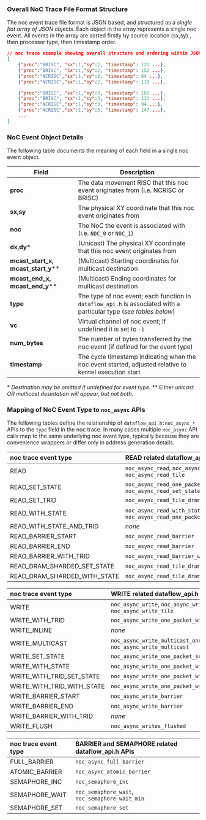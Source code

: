 
### Overall NoC Trace File Format Structure 
The noc event trace file format is JSON based, and structured as a _single
flat array of JSON objects_. Each object in the array represents a single noc
event. All events in the array are sorted firstly by source location (sx,sy) ,
then processor type, then timestamp order. 

```JSON
// noc trace example showing overall structure and ordering within JSON
[
    {"proc":"BRISC", "sx":1,"sy":2, "timestamp": 121 ...},
    {"proc":"BRISC", "sx":1,"sy":2, "timestamp": 152 ...},
    {"proc":"NCRISC","sx":1,"sy":2, "timestamp": 84 ...},
    {"proc":"NCRISC","sx":1,"sy":2, "timestamp": 119 ...},

    {"proc":"BRISC", "sx":1,"sy":3, "timestamp": 102 ...},
    {"proc":"BRISC", "sx":1,"sy":3, "timestamp": 133 ...},
    {"proc":"NCRISC","sx":1,"sy":3, "timestamp": 94 ...},
    {"proc":"NCRISC","sx":1,"sy":3, "timestamp": 147 ...},
    ...
]
```

### NoC Event Object Details 

The following table documents the meaning of each field in a single noc event object.

| **Field** | Description |
|-----------|-------------|
| **proc** | The data movement RISC that this noc event originates from (i.e. NCRISC or BRISC) |
| **sx,sy** | The physical XY coordinate that this noc event originates from |
| **noc** | The NoC the event is associated with (i.e. `NOC_0` or `NOC_1`) |
| **dx,dy*** | (Unicast) The physical XY coordinate that this noc event originates from |
| **mcast_start_x, mcast_start_y**** | (Multicast) Starting coordinates for multicast destination |
| **mcast_end_x, mcast_end_y**** | (Multicast) Ending coordinates for multicast destination |
| **type** | The type of noc event; each function in `dataflow_api.h` is associated with a particular type (_see tables below_) |
| **vc** | Virtual channel of noc event; if undefined it is set to `-1` |
| **num_bytes** | The number of bytes transferred by the noc event (if defined for the event type) |
| **timestamp** | The cycle timestamp indicating when the noc event started, adjusted relative to kernel execution start |

\* _Destination may be omitted if undefined for event type._
\** Either _unicast OR multicast desintation will appear, but not both._

### Mapping of NoC Event Type to `noc_async` APIs

The following tables define the relationship of `dataflow_api.h:noc_async_*` APIs to the `type` field in the noc trace. 
In many cases multiple `noc_async` API calls map to the same underlying noc event type, typically because they are convenience wrappers or differ only in address generation details.

| noc trace event type        | READ related dataflow_api.h APIs |
| :-------------------------- | :-------------------------------------------------------------------------|
| READ                        | `noc_async_read`, `noc_async_read_page`, `noc_async_read_tile`            |
| READ_SET_STATE              | `noc_async_read_one_packet_set_state`, `noc_async_read_set_state`         |
| READ_SET_TRID               | `noc_async_read_tile_dram_sharded_set_trid`                               |
| READ_WITH_STATE             | `noc_async_read_with_state`, `noc_async_read_one_packet_with_state`       |
| READ_WITH_STATE_AND_TRID    | *none*                                                                    |
| READ_BARRIER_START          | `noc_async_read_barrier`                                                  |
| READ_BARRIER_END            | `noc_async_read_barrier`                                                  |
| READ_BARRIER_WITH_TRID      | `noc_async_read_barrier_with_trid`                                        |
| READ_DRAM_SHARDED_SET_STATE | `noc_async_read_tile_dram_sharded_set_state`                              |
| READ_DRAM_SHARDED_WITH_STATE| `noc_async_read_tile_dram_sharded_with_state`                             |

| noc trace event type        | WRITE related dataflow_api.h APIs |
| :-------------------------- | :-------------------------------------------------------------------------|
| WRITE                       | `noc_async_write`, `noc_async_write_one_packet`, `noc_async_write_tile`   |
| WRITE_WITH_TRID             | `noc_async_write_one_packet_with_trid`                                    |
| WRITE_INLINE                | *none*                                                                    |
| WRITE_MULTICAST             | `noc_async_write_multicast_one_packet`, `noc_async_write_multicast`       |
| WRITE_SET_STATE             | `noc_async_write_one_packet_set_state`                                    |
| WRITE_WITH_STATE            | `noc_async_write_one_packet_with_state`                                   |
| WRITE_WITH_TRID_SET_STATE   | `noc_async_write_one_packet_with_trid_set_state`                          |
| WRITE_WITH_TRID_WITH_STATE  | `noc_async_write_one_packet_with_trid_with_state`                         |
| WRITE_BARRIER_START         | `noc_async_write_barrier`                                                 |
| WRITE_BARRIER_END           | `noc_async_write_barrier`                                                 |
| WRITE_BARRIER_WITH_TRID     | *none*                                                                    |
| WRITE_FLUSH                 | `noc_async_writes_flushed`                                                |

| noc trace event type        | BARRIER and SEMAPHORE related dataflow_api.h APIs |
| :-------------------------- | :-------------------------------------------------------------------------|
| FULL_BARRIER                | `noc_async_full_barrier`                                                  |
| ATOMIC_BARRIER              | `noc_async_atomic_barrier`                                                |
| SEMAPHORE_INC               | `noc_semaphore_inc`                                                       |
| SEMAPHORE_WAIT              | `noc_semaphore_wait`, `noc_semaphore_wait_min`                            |
| SEMAPHORE_SET               | `noc_semaphore_set`                                                       |
